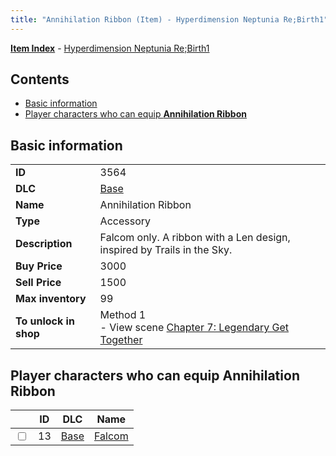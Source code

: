 ```yaml
---
title: "Annihilation Ribbon (Item) - Hyperdimension Neptunia Re;Birth1"
---
```


[**Item Index**](/neptunia/rb1/item/index.html) - [Hyperdimension Neptunia Re;Birth1](/neptunia/rb1)

## Contents

- [Basic information](#basic-information)
- [Player characters who can equip **Annihilation Ribbon**](#player-characters-who-can-equip-annihilation-ribbon)

## Basic information

|   |   |
| -- | -- |
| **ID** | 3564 |
| **DLC** | [Base](/neptunia/rb1/dlc/1-base.html) |
| **Name** | Annihilation Ribbon |
| **Type** | Accessory |
| **Description** | Falcom only. A ribbon with a Len design, inspired by Trails in the Sky. |
| **Buy Price** | 3000 |
| **Sell Price** | 1500 |
| **Max inventory** | 99 |
| **To unlock in shop** | Method 1<br />- View scene [Chapter 7: Legendary Get Together](/neptunia/rb1/scene/1-726-chapter-7-legendary-get-together.html) |

## Player characters who can equip **Annihilation Ribbon**

|    | ID | DLC | Name |
| -- | -- | --- | ---- |
| <input type="checkbox" id="rb1-player-1-13" class="trackbox" /> | 13 | [Base](/neptunia/rb1/dlc/1-base.html) | [Falcom](/neptunia/rb1/player/1-13-falcom.html) |